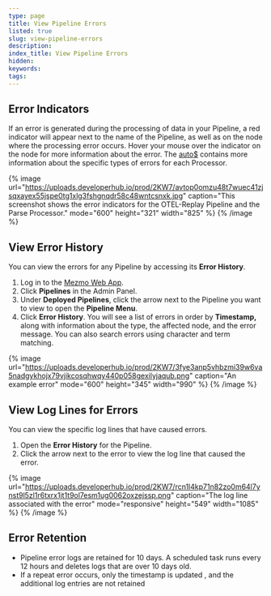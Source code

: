 ```yaml
---
type: page
title: View Pipeline Errors
listed: true
slug: view-pipeline-errors
description: 
index_title: View Pipeline Errors
hidden: 
keywords: 
tags: 
---
```



## Error Indicators

If an error is generated during the processing of data in your Pipeline, a red indicator will appear next to the name of the Pipeline, as well as on the node where the processing error occurs. Hover your mouse over the indicator on the node for more information about the error. The [auto$](/telemetry-pipelines/error-code-reference) contains more information about the specific types of errors for each Processor.

{% image url="https://uploads.developerhub.io/prod/2KW7/avtop0omzu48t7wuec41zjsqxayex55jspe0tg1xlg3fshgnqdr58c48wntcsnxk.jpg" caption="This screenshot shows the error indicators for the OTEL-Replay Pipeline and the Parse Processor." mode="600" height="321" width="825" %}
{% /image %}

## View Error History

You can view the errors for any Pipeline by accessing its **Error History**.

1. Log in to the [Mezmo Web App](https://app.mezmo.com).
2. Click **Pipelines** in the Admin Panel.
3. Under **Deployed Pipelines**, click the arrow next to the Pipeline you want to view to open the **Pipeline Menu**.
4. Click **Error History**. You will see a list of errors in order by **Timestamp,** along with information about the type, the affected node, and the error message.   You can also search errors using character and term matching.

{% image url="https://uploads.developerhub.io/prod/2KW7/3fye3anp5vhbzmi39w6va5nadgykhojx79vjikcosqhwqy440p058gexilyjaqub.png" caption="An example error" mode="600" height="345" width="990" %}
{% /image %}

## View Log Lines for Errors

You can view the specific log lines that have caused errors.

1. Open  the **Error History** for the Pipeline.
2. Click the arrow next to the error to view the log line that caused the error.

{% image url="https://uploads.developerhub.io/prod/2KW7/rcn1l4kp71n82zo0m64l7ynst9l5zl1r6txrx1jt1t9ol7esm1ug0062oxzejssp.png" caption="The log line associated with the error" mode="responsive" height="549" width="1085" %}
{% /image %}

## Error Retention

- Pipeline error logs are retained for 10 days.  A scheduled task runs every 12 hours and deletes logs that are over 10 days old.
- If a repeat error occurs, only the timestamp is updated , and the additional log entries are not retained